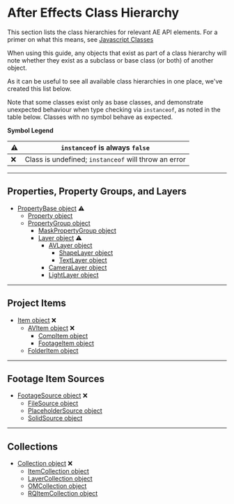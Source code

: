 # After Effects Class Hierarchy

This section lists the class hierarchies for relevant AE API elements. For a primer on what this means, see [Javascript Classes](javascript.md#javascript-classes)

When using this guide, any objects that exist as part of a class hierarchy will note whether they exist as a subclass or base class (or both) of another object.

As it can be useful to see all available class hierarchies in one place, we've created this list below.

Note that some classes exist only as base classes, and demonstrate unexpected behaviour when type checking via `instanceof`, as noted in the table below. Classes with no symbol behave as expected.

**Symbol Legend**

| ⚠   | `instanceof` is always `false`                       |
|-----|------------------------------------------------------|
| ❌   | Class is undefined; `instanceof` will throw an error |

---

## Properties, Property Groups, and Layers

- [PropertyBase object](../properties/propertybase.md#propertybase) ⚠
  - [Property object](../properties/property.md#property)
  - [PropertyGroup object](../properties/propertygroup.md#propertygroup)
    - [MaskPropertyGroup object](../properties/maskpropertygroup.md#maskpropertygroup)
    - [Layer object](../layers/layer.md#layer) ⚠
      - [AVLayer object](../layers/avlayer.md#avlayer)
        - [ShapeLayer object](../layers/shapelayer.md#shapelayer)
        - [TextLayer object](../layers/textlayer.md#textlayer)
      - [CameraLayer object](../layers/cameralayer.md#cameralayer)
      - [LightLayer object](../layers/lightlayer.md#lightlayer)

---

## Project Items

- [Item object](../items/item.md#item) ❌
  - [AVItem object](../items/avitem.md#avitem) ❌
    - [CompItem object](../items/compitem.md#compitem)
    - [FootageItem object](../items/footageitem.md#footageitem)
  - [FolderItem object](../items/folderitem.md#folderitem)

---

## Footage Item Sources

- [FootageSource object](../sources/footagesource.md#footagesource) ❌
  - [FileSource object](../sources/filesource.md#filesource)
  - [PlaceholderSource object](../sources/placeholdersource.md#placeholdersource)
  - [SolidSource object](../sources/solidsource.md#solidsource)

---

## Collections

- [Collection object](../other/collection.md#collection) ❌
  - [ItemCollection object](../items/itemcollection.md#itemcollection)
  - [LayerCollection object](../layers/layercollection.md#layercollection)
  - [OMCollection object](../renderqueue/omcollection.md#omcollection)
  - [RQItemCollection object](../renderqueue/rqitemcollection.md#rqitemcollection)
